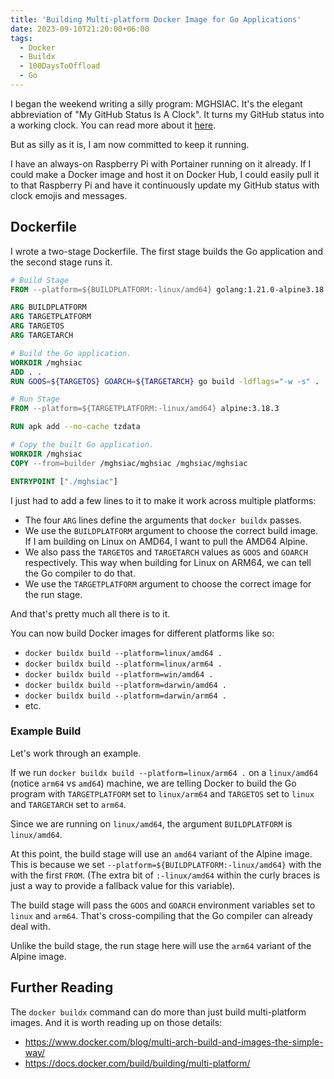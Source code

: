 ```yaml
---
title: 'Building Multi-platform Docker Image for Go Applications'
date: 2023-09-10T21:20:00+06:00
tags:
  - Docker
  - Buildx
  - 100DaysToOffload
  - Go
---
```


I began the weekend writing a silly program: MGHSIAC. It's the elegant abbreviation of "My GitHub Status Is A Clock". It turns my GitHub status into a working clock. You can read more about it [here](/blog/my-github-status-is-a-clock/).

But as silly as it is, I am now committed to keep it running.

I have an always-on Raspberry Pi with Portainer running on it already. If I could make a Docker image and host it on Docker Hub, I could easily pull it to that Raspberry Pi and have it continuously update my GitHub status with clock emojis and messages.

## Dockerfile

I wrote a two-stage Dockerfile. The first stage builds the Go application and the second stage runs it.

``` dockerfile
# Build Stage
FROM --platform=${BUILDPLATFORM:-linux/amd64} golang:1.21.0-alpine3.18 AS builder

ARG BUILDPLATFORM
ARG TARGETPLATFORM
ARG TARGETOS
ARG TARGETARCH

# Build the Go application.
WORKDIR /mghsiac
ADD . .
RUN GOOS=${TARGETOS} GOARCH=${TARGETARCH} go build -ldflags="-w -s" .

# Run Stage
FROM --platform=${TARGETPLATFORM:-linux/amd64} alpine:3.18.3

RUN apk add --no-cache tzdata

# Copy the built Go application.
WORKDIR /mghsiac
COPY --from=builder /mghsiac/mghsiac /mghsiac/mghsiac

ENTRYPOINT ["./mghsiac"]
```

I just had to add a few lines to it to make it work across multiple platforms:

- The four `ARG` lines define the arguments that `docker buildx` passes.
- We use the `BUILDPLATFORM` argument to choose the correct build image. If I am building on Linux on AMD64, I want to pull the AMD64 Alpine.
- We also pass the `TARGETOS` and `TARGETARCH` values as `GOOS` and `GOARCH` respectively. This way when building for Linux on ARM64, we can tell the Go compiler to do that.
- We use the `TARGETPLATFORM` argument to choose the correct image for the run stage.

And that's pretty much all there is to it.

You can now build Docker images for different platforms like so:

- `docker buildx build --platform=linux/amd64 .`
- `docker buildx build --platform=linux/arm64 .`
- `docker buildx build --platform=win/amd64 .`
- `docker buildx build --platform=darwin/amd64 .`
- `docker buildx build --platform=darwin/arm64 .`
- etc.

### Example Build

Let's work through an example.

If we run `docker buildx build --platform=linux/arm64 .` on a `linux/amd64` (notice `arm64` vs `amd64`) machine, we are telling Docker to build the Go program with `TARGETPLATFORM` set to `linux/arm64` and `TARGETOS` set to `linux` and `TARGETARCH` set to `arm64`.

Since we are running on `linux/amd64`, the argument `BUILDPLATFORM` is `linux/amd64`.

At this point, the build stage will use an `amd64` variant of the Alpine image. This is because we set `--platform=${BUILDPLATFORM:-linux/amd64}` with the with the first `FROM`. (The extra bit of `:-linux/amd64` within the curly braces is just a way to provide a fallback value for this variable).

The build stage will pass the `GOOS` and `GOARCH` environment variables set to `linux` and `arm64`. That's cross-compiling that the Go compiler can already deal with.

Unlike the build stage, the run stage here will use the `arm64` variant of the Alpine image.

## Further Reading

The `docker buildx` command can do more than just build multi-platform images. And it is worth reading up on those details:

- https://www.docker.com/blog/multi-arch-build-and-images-the-simple-way/
- https://docs.docker.com/build/building/multi-platform/
